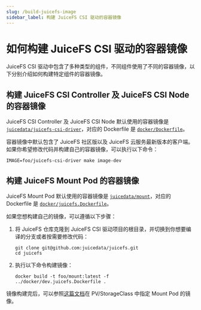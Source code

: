 ```yaml
---
slug: /build-juicefs-image
sidebar_label: 构建 JuiceFS CSI 驱动的容器镜像
---
```


# 如何构建 JuiceFS CSI 驱动的容器镜像

JuiceFS CSI 驱动中包含了多种类型的组件，不同组件使用了不同的容器镜像，以下分别介绍如何构建特定组件的容器镜像。

## 构建 JuiceFS CSI Controller 及 JuiceFS CSI Node 的容器镜像

JuiceFS CSI Controller 及 JuiceFS CSI Node 默认使用的容器镜像是 [`juicedata/juicefs-csi-driver`](https://hub.docker.com/r/juicedata/juicefs-csi-driver)，对应的 Dockerfile 是 [`docker/Dockerfile`](https://github.com/juicedata/juicefs-csi-driver/blob/master/docker/Dockerfile)。

容器镜像中默认包含了 JuiceFS 社区版以及 JuiceFS 云服务最新版本的客户端。如果你希望修改代码并构建自己的容器镜像，可以执行以下命令：

```shell
IMAGE=foo/juicefs-csi-driver make image-dev
```

## 构建 JuiceFS Mount Pod 的容器镜像

JuiceFS Mount Pod 默认使用的容器镜像是 [`juicedata/mount`](https://hub.docker.com/r/juicedata/mount)，对应的 Dockerfile 是 [`docker/juicefs.Dockerfile`](https://github.com/juicedata/juicefs-csi-driver/blob/master/docker/juicefs.Dockerfile)。

如果您想构建自己的镜像，可以遵循以下步骤：

1. 将 JuiceFS 仓库克隆到 JuiceFS CSI 驱动项目的根目录，并切换到你想要编译的分支或者按需要修改代码：

   ```shell
   git clone git@github.com:juicedata/juicefs.git
   cd juicefs
   ```

2. 执行以下命令构建镜像：

   ```shell
   docker build -t foo/mount:latest -f ../docker/dev.juicefs.Dockerfile .
   ```

镜像构建完后，可以参照[这篇文档](../examples/mount-image.md)在 PV/StorageClass 中指定 Mount Pod 的镜像。
